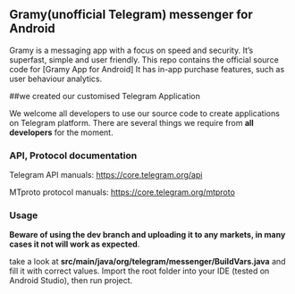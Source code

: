## Gramy(unofficial Telegram) messenger for Android

Gramy is a messaging app with a focus on speed and security. It’s superfast, simple and user friendly.
This repo contains the official source code for [Gramy App for Android]
It has in-app purchase features, such as user behaviour analytics.

##we created our customised Telegram Application

We welcome all developers to use our source code to create applications on Telegram platform.
There are several things we require from **all developers** for the moment.


### API, Protocol documentation

Telegram API manuals: https://core.telegram.org/api

MTproto protocol manuals: https://core.telegram.org/mtproto

### Usage

**Beware of using the dev branch and uploading it to any markets, in many cases it not will work as expected**.

 take a look at **src/main/java/org/telegram/messenger/BuildVars.java** and fill it with correct values.
Import the root folder into your IDE (tested on Android Studio), then run project.

